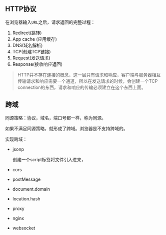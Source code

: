 ## HTTP协议

在浏览器输入`URL`之后，请求返回的完整过程：

1. Redirect(跳转)
2. App cache (应用缓存)
3. DNS(域名解析)
4. TCP(创建TCP链接)
5. Request(发送请求)
6. Response(接收响应返回)



> HTTP并不存在连接的概念，这一层只有请求和响应，客户端与服务器相互传输请求和响应需要一个通道，所以在发送请求的时候，会创建一个TCP connection的东西，请求和响应的传输必须建立在这个东西上面。



## 跨域

同源策略：协议，域名，端口号都一样，称为同源。

如果不满足同源策略，就形成了跨域。浏览器是不支持跨域的。

实现跨域：

+ jsonp

  创建一个script标签将文件引入进来，

+ cors

+ postMessage

+ document.domain

+ location.hash

+ proxy

+ nginx

+ websocket